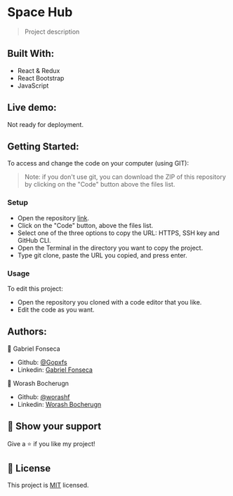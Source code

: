 # Space Hub
> Project description

## Built With:
- React & Redux
- React Bootstrap
- JavaScript

## Live demo:
Not ready for deployment.

## Getting Started:
To access and change the code on your computer (using GIT):
> Note: if you don't use git, you can download the ZIP of this repository by clicking on the "Code" button above the files list.
### Setup
- Open the repository [link](https://github.com/Gopxfs/space-hub).
- Click on the "Code" button, above the files list.
- Select one of the three options to copy the URL: HTTPS, SSH key and GitHub CLI.
- Open the Terminal in the directory you want to copy the project.
- Type git clone, paste the URL you copied, and press enter.
### Usage
To edit this project:
- Open the repository you cloned with a code editor that you like.
- Edit the code as you want.

## Authors:
:bust_in_silhouette: Gabriel Fonseca
- Github: [@Gopxfs](https://github.com/Gopxfs)
- Linkedin: [Gabriel Fonseca](https://www.linkedin.com/in/gabriel-fonseca-sales-8bb64b236/)

:bust_in_silhouette: Worash Bocherugn
- Github: [@worashf](https://github.com/worashf)
- Linkedin: [Worash Bocherugn](https://www.linkedin.com/in/worash-abocherugn-a02219154/)

## :star2: Show your support
Give a :star: if you like my project!

## :pencil: License
This project is [MIT](https://github.com/Gopxfs/space-hub/blob/main/LICENSE) licensed.